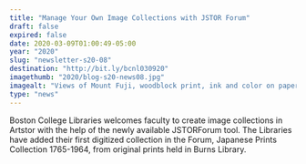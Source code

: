 ```yaml
---
title: "Manage Your Own Image Collections with JSTOR Forum"
draft: false
expired: false
date: 2020-03-09T01:00:49-05:00
year: "2020"
slug: "newsletter-s20-08"
destination: "http://bit.ly/bcnl030920"
imagethumb: "2020/blog-s20-news08.jpg"
imagealt: "Views of Mount Fuji, woodblock print, ink and color on paper. "
type: "news"
---
```


Boston College Libraries welcomes faculty to create image collections in Artstor with the help of the newly available JSTORForum tool. The Libraries have added their first digitized collection in the Forum, Japanese Prints Collection 1765-1964, from original prints held in Burns Library.
